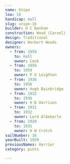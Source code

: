 ```yaml
---
name: Snipe
loa: 19
handicap: null
slug: snipe-16
builder: H C Banham
construction: Wood (Carvel)
design: Traditional
designer: Herbert Woods
owners:
  - from: 1959
    to: null
    owner: Cook
  - from: 1956
    to: 1959
    owner: P G Leighton
  - from: 1936
    to: 1956
    owner: Hugh Bainbridge
  - from: 1932
    to: 1936
    owner: H D Harrison
  - from: 1931
    to: 1932
    owner: Lord Albemarle
  - from: 1929
    to: 1931
    owner: H W Crotch
sailNumber: 16
yearBuilt: 1929
previousNames: Harrier
category: punts

---
```

